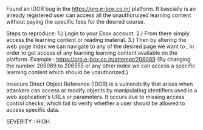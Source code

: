 Found an IDOR bug in the https://pro.e-box.co.in/ platform.
It bascially is an already registered user can access all the unauthoruized 
learning content without paying the specific fees for the desired course.

Steps to reproduce:
1.) Login to your Ebox account.
2.) From there simply access the learning content or reading material.
3.) Then by altering the web page index we can navigate to any of the desired page we want to , in order to get access of any learning learning content available on the platform.
Example : https://pro.e-box.co.in/attempt/206089 {By changing the number 206089 to 206555 or any other index we can access a specific learning content which should be unauthorized.} 

Insecure Direct Object Reference (IDOR) is a vulnerability that arises when attackers can access or modify objects by manipulating identifiers used in a web application's 
URLs or parameters. It occurs due to missing access control checks, which fail to verify whether a user should be allowed to access specific data.

SEVERITY : HIGH.
